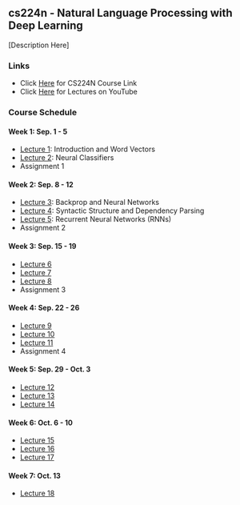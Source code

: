 ## cs224n - Natural Language Processing with Deep Learning

[Description Here]

### Links
- Click [Here](https://web.stanford.edu/class/cs224n/index.html) for CS224N Course Link
- Click [Here](https://www.youtube.com/playlist?list=PLoROMvodv4rMFqRtEuo6SGjY4XbRIVRd4) for Lectures on YouTube

### Course Schedule

#### Week 1: Sep. 1 - 5
- [Lecture 1](https://www.youtube.com/watch?v=rmVRLeJRkl4&list=PLoROMvodv4rMFqRtEuo6SGjY4XbRIVRd4&index=1&pp=iAQB2AYB): Introduction and Word Vectors
- [Lecture 2](https://www.youtube.com/watch?v=gqaHkPEZAew&list=PLoROMvodv4rMFqRtEuo6SGjY4XbRIVRd4&index=2&pp=iAQB0gcJCcYJAYcqIYzv): Neural Classifiers
- Assignment 1

#### Week 2: Sep. 8 - 12
- [Lecture 3](https://www.youtube.com/watch?v=X0Jw4kgaFlg&list=PLoROMvodv4rMFqRtEuo6SGjY4XbRIVRd4&index=3&pp=iAQB): Backprop and Neural Networks
- [Lecture 4](https://www.youtube.com/watch?v=PSGIodTN3KE&list=PLoROMvodv4rMFqRtEuo6SGjY4XbRIVRd4&index=4&pp=iAQB): Syntactic Structure and Dependency Parsing
- [Lecture 5](https://www.youtube.com/watch?v=PLryWeHPcBs&list=PLoROMvodv4rMFqRtEuo6SGjY4XbRIVRd4&index=5&pp=iAQB): Recurrent Neural Networks (RNNs)
- Assignment 2

#### Week 3: Sep. 15 - 19
- [Lecture 6](https://www.youtube.com/watch?v=0LixFSa7yts&list=PLoROMvodv4rMFqRtEuo6SGjY4XbRIVRd4&index=6&pp=iAQB)
- [Lecture 7](https://www.youtube.com/watch?v=wzfWHP6SXxY&list=PLoROMvodv4rMFqRtEuo6SGjY4XbRIVRd4&index=7&pp=iAQB)
- [Lecture 8](https://www.youtube.com/watch?v=LWMzyfvuehA&list=PLoROMvodv4rMFqRtEuo6SGjY4XbRIVRd4&index=8&pp=iAQB)
- Assignment 3

#### Week 4: Sep. 22 - 26
- [Lecture 9](https://www.youtube.com/watch?v=DGfCRXuNA2w&list=PLoROMvodv4rMFqRtEuo6SGjY4XbRIVRd4&index=9&pp=iAQB)
- [Lecture 10](https://www.youtube.com/watch?v=SXpJ9EmG3s4&list=PLoROMvodv4rMFqRtEuo6SGjY4XbRIVRd4&index=10&pp=iAQB)
- [Lecture 11](https://www.youtube.com/watch?v=N9L32bFieEY&list=PLoROMvodv4rMFqRtEuo6SGjY4XbRIVRd4&index=11&pp=iAQB)
- Assignment 4

#### Week 5: Sep. 29 - Oct. 3
- [Lecture 12](https://www.youtube.com/watch?v=NcqfHa0_YmU&list=PLoROMvodv4rMFqRtEuo6SGjY4XbRIVRd4&index=12&pp=iAQB)
- [Lecture 13](https://www.youtube.com/watch?v=FFRnDRcbQQU&list=PLoROMvodv4rMFqRtEuo6SGjY4XbRIVRd4&index=13&pp=iAQB0gcJCcYJAYcqIYzv)
- [Lecture 14](https://www.youtube.com/watch?v=NvIWF82Fw4E&list=PLoROMvodv4rMFqRtEuo6SGjY4XbRIVRd4&index=14&pp=iAQB)

#### Week 6: Oct. 6 - 10
- [Lecture 15](https://www.youtube.com/watch?v=y68RJVfGoto&list=PLoROMvodv4rMFqRtEuo6SGjY4XbRIVRd4&index=15&pp=iAQB0gcJCcYJAYcqIYzv)
- [Lecture 16](https://www.youtube.com/watch?v=JlK46EzImM8&list=PLoROMvodv4rMFqRtEuo6SGjY4XbRIVRd4&index=16&pp=iAQB)
- [Lecture 17](https://www.youtube.com/watch?v=f_qmSSBWV_E&list=PLoROMvodv4rMFqRtEuo6SGjY4XbRIVRd4&index=17&pp=iAQB)

#### Week 7: Oct. 13
- [Lecture 18](https://www.youtube.com/watch?v=2t7Q9WVUaf8&list=PLoROMvodv4rMFqRtEuo6SGjY4XbRIVRd4&index=18&pp=iAQB0gcJCcYJAYcqIYzv)


